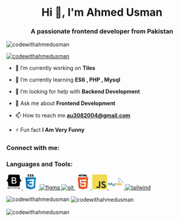 
<h1 align="center">Hi 👋, I'm Ahmed Usman</h1>
<h3 align="center">A passionate frontend developer from Pakistan</h3>

<p align="left"> <img src="https://komarev.com/ghpvc/?username=codewithahmedusman&label=Profile%20views&color=0e75b6&style=flat" alt="codewithahmedusman" /> </p>

<p align="left"> <a href="https://github.com/ryo-ma/github-profile-trophy"><img src="https://github-profile-trophy.vercel.app/?username=codewithahmedusman" alt="codewithahmedusman" /></a> </p>

- 🔭 I’m currently working on **Tiles**

- 🌱 I’m currently learning **ES6 , PHP , Mysql**

- 🤝 I’m looking for help with **Backend Development**

- 💬 Ask me about **Frontend Development**

- 📫 How to reach me **au3082004@gmail.com**

- ⚡ Fun fact **I Am Very Funny**

<h3 align="left">Connect with me:</h3>
<p align="left">
</p>

<h3 align="left">Languages and Tools:</h3>
<p align="left"> <a href="https://getbootstrap.com" target="_blank" rel="noreferrer"> <img src="https://raw.githubusercontent.com/devicons/devicon/master/icons/bootstrap/bootstrap-plain-wordmark.svg" alt="bootstrap" width="40" height="40"/> </a> <a href="https://www.w3schools.com/css/" target="_blank" rel="noreferrer"> <img src="https://raw.githubusercontent.com/devicons/devicon/master/icons/css3/css3-original-wordmark.svg" alt="css3" width="40" height="40"/> </a> <a href="https://www.figma.com/" target="_blank" rel="noreferrer"> <img src="https://www.vectorlogo.zone/logos/figma/figma-icon.svg" alt="figma" width="40" height="40"/> </a> <a href="https://git-scm.com/" target="_blank" rel="noreferrer"> <img src="https://www.vectorlogo.zone/logos/git-scm/git-scm-icon.svg" alt="git" width="40" height="40"/> </a> <a href="https://www.w3.org/html/" target="_blank" rel="noreferrer"> <img src="https://raw.githubusercontent.com/devicons/devicon/master/icons/html5/html5-original-wordmark.svg" alt="html5" width="40" height="40"/> </a> <a href="https://developer.mozilla.org/en-US/docs/Web/JavaScript" target="_blank" rel="noreferrer"> <img src="https://raw.githubusercontent.com/devicons/devicon/master/icons/javascript/javascript-original.svg" alt="javascript" width="40" height="40"/> </a> <a href="https://www.mysql.com/" target="_blank" rel="noreferrer"> <img src="https://raw.githubusercontent.com/devicons/devicon/master/icons/mysql/mysql-original-wordmark.svg" alt="mysql" width="40" height="40"/> </a> <a href="https://tailwindcss.com/" target="_blank" rel="noreferrer"> <img src="https://www.vectorlogo.zone/logos/tailwindcss/tailwindcss-icon.svg" alt="tailwind" width="40" height="40"/> </a> </p>

<p><img align="left" src="https://github-readme-stats.vercel.app/api/top-langs?username=codewithahmedusman&show_icons=true&locale=en&layout=compact" alt="codewithahmedusman" /></p>

<p>&nbsp;<img align="center" src="https://github-readme-stats.vercel.app/api?username=codewithahmedusman&show_icons=true&locale=en" alt="codewithahmedusman" /></p>

<p><img align="center" src="https://github-readme-streak-stats.herokuapp.com/?user=codewithahmedusman&" alt="codewithahmedusman" /></p>
